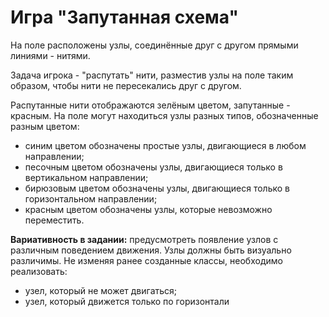 # Игра "Запутанная схема"

На поле расположены узлы, соединённые друг с другом прямыми линиями - нитями.

Задача игрока - "распутать" нити, разместив узлы на поле таким образом, чтобы нити не пересекались друг с другом.

Распутанные нити отображаются зелёным цветом, запутанные - красным. На поле могут находиться узлы разных типов, обозначенные разным цветом:
+ синим цветом обозначены простые узлы, двигающиеся в любом направлении;
+ песочным цветом обозначены узлы, двигающиеся только в вертикальном направлении;
+ бирюзовым цветом обозначены узлы, двигающиеся только в горизонтальном направлении;
+ красным цветом обозначены узлы, которые невозможно переместить.

**Вариативность в задании:** предусмотреть появление узлов с различным поведением движения. Узлы должны быть визуально различимы.
Не изменяя ранее созданные классы, необходимо реализовать:
+ узел, который не может двигаться;
+ узел, который движется только по горизонтали
